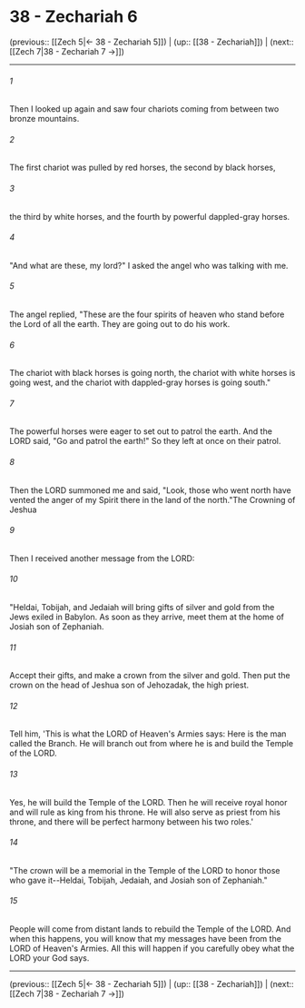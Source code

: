 # 38 - Zechariah 6

(previous:: [[Zech 5|← 38 - Zechariah 5]]) | (up:: [[38 - Zechariah]]) | (next:: [[Zech 7|38 - Zechariah 7 →]])

***


###### 1 
Then I looked up again and saw four chariots coming from between two bronze mountains. 

###### 2 
The first chariot was pulled by red horses, the second by black horses, 

###### 3 
the third by white horses, and the fourth by powerful dappled-gray horses. 

###### 4 
"And what are these, my lord?" I asked the angel who was talking with me. 

###### 5 
The angel replied, "These are the four spirits of heaven who stand before the Lord of all the earth. They are going out to do his work. 

###### 6 
The chariot with black horses is going north, the chariot with white horses is going west, and the chariot with dappled-gray horses is going south." 

###### 7 
The powerful horses were eager to set out to patrol the earth. And the LORD said, "Go and patrol the earth!" So they left at once on their patrol. 

###### 8 
Then the LORD summoned me and said, "Look, those who went north have vented the anger of my Spirit there in the land of the north."The Crowning of Jeshua 

###### 9 
Then I received another message from the LORD: 

###### 10 
"Heldai, Tobijah, and Jedaiah will bring gifts of silver and gold from the Jews exiled in Babylon. As soon as they arrive, meet them at the home of Josiah son of Zephaniah. 

###### 11 
Accept their gifts, and make a crown from the silver and gold. Then put the crown on the head of Jeshua son of Jehozadak, the high priest. 

###### 12 
Tell him, 'This is what the LORD of Heaven's Armies says: Here is the man called the Branch. He will branch out from where he is and build the Temple of the LORD. 

###### 13 
Yes, he will build the Temple of the LORD. Then he will receive royal honor and will rule as king from his throne. He will also serve as priest from his throne, and there will be perfect harmony between his two roles.' 

###### 14 
"The crown will be a memorial in the Temple of the LORD to honor those who gave it--Heldai, Tobijah, Jedaiah, and Josiah son of Zephaniah." 

###### 15 
People will come from distant lands to rebuild the Temple of the LORD. And when this happens, you will know that my messages have been from the LORD of Heaven's Armies. All this will happen if you carefully obey what the LORD your God says.

***

(previous:: [[Zech 5|← 38 - Zechariah 5]]) | (up:: [[38 - Zechariah]]) | (next:: [[Zech 7|38 - Zechariah 7 →]])
